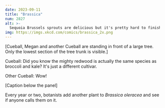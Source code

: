 ```yaml
---
date: 2023-09-11
title: "Brassica"
num: 2827
alt: >-
  Sequoia Brussels sprouts are delicious but it's pretty hard to finish one.
img: https://imgs.xkcd.com/comics/brassica_2x.png
---
```

 [Cueball, Megan and another Cueball are standing in front of a large tree.  Only the lowest section of the tree trunk is visible.]

 Cueball: Did you know the mighty redwood is actually the same species as broccoli and kale? It's just a different cultivar.

 Other Cueball: Wow!

 [Caption below the panel]

 Every year or two, botanists add another plant to *Brassica oleracea* and see if anyone calls them on it.